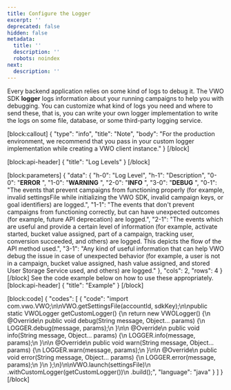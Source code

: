```yaml
---
title: Configure the Logger
excerpt: ''
deprecated: false
hidden: false
metadata:
  title: ''
  description: ''
  robots: noindex
next:
  description: ''
---
```

Every backend application relies on some kind of logs to debug it. The VWO SDK **logger** logs information about your running campaigns to help you with debugging. You can customize what kind of logs you need and where to send these, that is, you can write your own logger implementation to write the logs on some file, database, or some third-party logging service.

[block:callout]
{
  "type": "info",
  "title": "Note",
  "body": "For the production environment, we recommend that you pass in your custom logger implementation while creating a VWO client instance."
}
[/block]

[block:api-header]
{
  "title": "Log Levels"
}
[/block]

[block:parameters]
{
  "data": {
    "h-0": "Log Level",
    "h-1": "Description",
    "0-0": "**ERROR** ",
    "1-0": "**WARNING** ",
    "2-0": "**INFO** ",
    "3-0": "**DEBUG** ",
    "0-1": "The events that prevent campaigns from functioning properly (for example, invalid settingsFile while initializing the VWO SDK, invalid campaign keys, or goal identifiers) are logged.",
    "1-1": "The events that don't prevent campaigns from functioning correctly, but can have unexpected outcomes (for example, future API deprecation) are logged.",
    "2-1": "The events which are useful and provide a certain level of information (for example, activate started, bucket value assigned, part of a campaign, tracking user, conversion succeeded, and others) are logged. This depicts the flow of the API method used.",
    "3-1": "Any kind of useful information that can help VWO debug the issue in case of unexpected behavior (for example, a user is not in a campaign, bucket value assigned, hash value assigned, and stored User Storage Service used, and others) are logged."
  },
  "cols": 2,
  "rows": 4
}
[/block]
See the code example below on how to use these appropriately.
[block:api-header]
{
  "title": "Example"
}
[/block]

[block:code]
{
  "codes": [
    {
      "code": "import com.vwo.VWO;\n\nVWO.getSettingsFile(accountId, sdkKey);\n\npublic static VWOLogger getCustomLogger() {\n    return new VWOLogger() {\n        @Override\n        public void debug(String message, Object... params) {\n            LOGGER.debug(message, params);\n        }\n\n        @Override\n        public void info(String message, Object... params) {\n            LOGGER.info(message, params);\n        }\n\n        @Override\n        public void warn(String message, Object... params) {\n            LOGGER.warn(message, params);\n        }\n\n        @Override\n        public void error(String message, Object... params) {\n            LOGGER.error(message, params);\n        }\n    };\n}\n\nVWO.launch(settingsFile)\n  .withCustomLogger(getCustomLogger())\n  .build();",
      "language": "java"
    }
  ]
}
[/block]